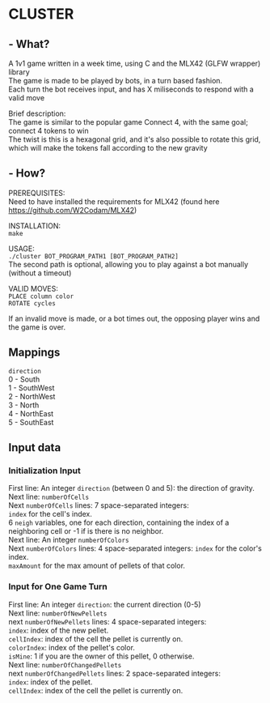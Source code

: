 # CLUSTER

## - What?
A 1v1 game written in a week time, using C and the MLX42 (GLFW wrapper) library  
The game is made to be played by bots, in a turn based fashion.  
Each turn the bot receives input, and has X miliseconds to respond with a valid move  

Brief description:  
The game is similar to the popular game Connect 4, with the same goal; connect 4 tokens to win  
The twist is this is a hexagonal grid, and it's also possible to rotate this grid, which will make the tokens fall according to the new gravity

## - How?
PREREQUISITES:  
Need to have installed the requirements for MLX42 (found here https://github.com/W2Codam/MLX42)

INSTALLATION:  
`make`

USAGE:  
`./cluster BOT_PROGRAM_PATH1 [BOT_PROGRAM_PATH2]`  
The second path is optional, allowing you to play against a bot manually (without a timeout)

VALID MOVES:  
`PLACE column color`  
`ROTATE cycles`

If an invalid move is made, or a bot times out, the opposing player wins and the game is over.

## Mappings
`direction`  
0 - South  
1 - SouthWest  
2 - NorthWest  
3 - North  
4 - NorthEast  
5 - SouthEast  
## Input data

### Initialization Input

First line: An integer `direction` (between 0 and 5): the direction of gravity.  
Next line: `numberOfCells`  
Next `numberOfCells` lines: 7 space-separated integers:  
`index` for the cell's index.  
6 `neigh` variables, one for each direction, containing the index of a neighboring cell or -1 if is there is no neighbor.  
Next line: An integer `numberOfColors`  
Next `numberOfColors` lines: 4 space-separated integers:
`index` for the color's index.  
`maxAmount` for the max amount of pellets of that color.  

### Input for One Game Turn
First line: An integer `direction`: the current direction (0-5)  
Next line: `numberOfNewPellets`  
next `numberOfNewPellets` lines: 4 space-separated integers:  
`index`: index of the new pellet.  
`cellIndex`: index of the cell the pellet is currently on.  
`colorIndex`: index of the pellet's color.  
`isMine`: 1 if you are the owner of this pellet, 0 otherwise.  
Next line: `numberOfChangedPellets`  
next `numberOfChangedPellets` lines: 2 space-separated integers:  
`index`: index of the pellet.   
`cellIndex`: index of the cell the pellet is currently on.  

